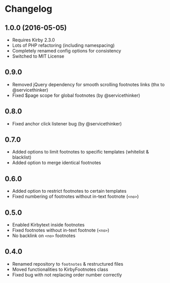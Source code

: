 # Changelog

## 1.0.0 (2016-05-05)
- Requires Kirby 2.3.0
- Lots of PHP refactoring (including namespacing)
- Completely renamed config options for consistency
- Switched to MIT License

## 0.9.0
- Removed jQuery dependency for smooth scrolling footnotes links (thx to @servicethinker)
- Fixed $page scope for global footnotes (by @servicethinker)

## 0.8.0
- Fixed anchor click listener bug (by @servicethinker)

## 0.7.0
- Added options to limit footnotes to specific templates (whitelist & blacklist)
- Added option to merge identical footnotes

## 0.6.0
- Added option to restrict footnotes to certain templates
- Fixed numbering of footnotes without in-text footnote (`<no>`)

## 0.5.0
- Enabled Kirbytext inside footnotes
- Fixed footnotes without in-text footnote (`<no>`)
- No backlink on `<no>` footnotes

## 0.4.0
- Renamed repository to `footnotes` & restructured files
- Moved functionalities to KirbyFootnotes class
- Fixed bug with not replacing order number correctly
